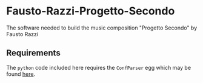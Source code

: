 # Fausto-Razzi-Progetto-Secondo

The software needed to build the music composition "Progetto Secondo" by Fausto Razzi

## Requirements

The `python` code included here requires the `ConfParser` egg which may be
found [here](https://github.com/nicb/ConfParser).
